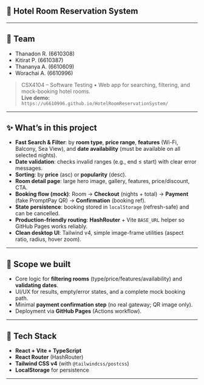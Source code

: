 ## 🏨 Hotel Room Reservation System
---
## 👥 Team
- Thanadon R. (6610308)
- Kitirat P. (6610387)
- Thananya A. (6610609)
- Worachai A. (6610996)

> CSX4104 – Software Testing • Web app for searching, filtering, and mock-booking hotel rooms.  
> **Live demo:** `https://u6610996.github.io/HotelRoomReservationSystem/`

---

## ✨ What’s in this project

- **Fast Search & Filter**: by **room type**, **price range**, **features** (Wi-Fi, Balcony, Sea View), and **date availability** (must be available on all selected nights).
- **Date validation**: checks invalid ranges (e.g., end ≤ start) with clear error messages.
- **Sorting**: by **price** (asc) or **popularity** (desc).
- **Room detail page**: large hero image, gallery, features, price/discount, CTA.
- **Booking flow (mock)**: Room → **Checkout** (nights + total) → **Payment** (fake PromptPay QR) → **Confirmation** (booking ref).
- **State persistence**: booking stored in `localStorage` (refresh-safe) and can be cancelled.
- **Production-friendly routing**: **HashRouter** + Vite `BASE_URL` helper so GitHub Pages works reliably.
- **Clean desktop UI**: Tailwind v4, simple image-frame utilities (aspect ratio, radius, hover zoom).

---

## 🧠 Scope we built

- Core logic for **filtering rooms** (type/price/features/availability) and **validating dates**.
- UI/UX for results, empty/error states, and a complete mock booking path.
- Minimal **payment confirmation step** (no real gateway; QR image only).
- Deployment via **GitHub Pages** (Actions workflow).

---

## 🧩 Tech Stack

- **React + Vite + TypeScript**
- **React Router** (HashRouter)
- **Tailwind CSS v4** (with `@tailwindcss/postcss`)
- **LocalStorage** for persistence

---


